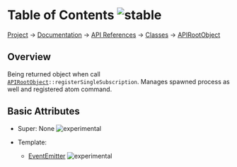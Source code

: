 # Table of Contents ![stable]
[Project](https://github.com/ksxatompackages/quick-spawn) → [Documentation](../..) → [API References](..) → [Classes](.) → [APIRootObject](./api.md)

## Overview

Being returned object when call <code>[APIRootObject](.classes/api.md)::registerSingleSubscription</code>. Manages spawned process as well and registered atom command.

## Basic Attributes

* Super: None ![experimental]

* Template:
  - [EventEmitter](../templates/event-emitter.md) ![experimental]

[fixed]: https://cdn.rawgit.com/ksxatompackages/quick-spawn/images-v0.1.1/docs/images/badges/fixed.svg
[stable]: https://cdn.rawgit.com/ksxatompackages/quick-spawn/images-v0.1.1/docs/images/badges/stable.svg
[experimental]: https://cdn.rawgit.com/ksxatompackages/quick-spawn/images-v0.1.1/docs/images/badges/experimental.svg
[deprecated]: https://cdn.rawgit.com/ksxatompackages/quick-spawn/images-v0.1.1/docs/images/badges/deprecated.svg
